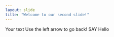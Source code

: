 ```yaml
---
layout: slide
title: "Welcome to our second slide!"
---
```

Your text
Use the left arrow to go back!
SAY Hello
